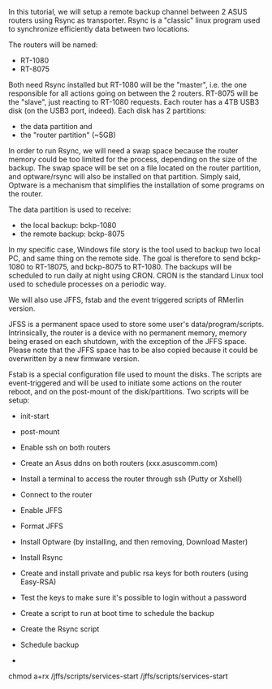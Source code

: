 In this tutorial, we will setup a remote backup channel between 2 ASUS routers using Rsync as transporter.
Rsync is a "classic" linux program used to synchronize efficiently data between two locations.

The routers will be named:
* RT-1080
* RT-8075

Both need Rsync installed but RT-1080 will be the "master", i.e. the one responsible for all actions going on between the 2 routers. RT-8075 will be the "slave", just reacting to RT-1080 requests. Each router has a 4TB USB3 disk (on the USB3 port, indeed). Each disk has 2 partitions: 
* the data partition and 
* the "router partition" (~5GB)

In order to run Rsync, we will need a swap space because the router memory could be too limited for the process, depending on the size of the backup. The swap space will be set on a file located on the router partition, and optware/rsync will also be installed on that partition. Simply said, Optware is a mechanism that simplifies the installation of some programs on the router.

The data partition is used to receive:
* the local backup: bckp-1080
* the remote backup: bckp-8075

In my specific case, Windows file story is the tool used to backup two local PC, and same thing on the remote side.  The goal is therefore to send bckp-1080 to RT-18075, and bckp-8075 to RT-1080. The backups will be scheduled to run daily at night using CRON. CRON is the standard Linux tool used to schedule processes on a periodic way.

We will also use JFFS, fstab and the event triggered scripts of RMerlin version.

JFSS is a permanent space used to store some user's data/program/scripts. Intrinsically, the router is a device with no permanent memory, memory being erased on each shutdown, with the exception of the JFFS space. Please note that the JFFS space has to be also copied because it could be overwritten by a new firmware version.

Fstab is a special configuration file used to mount the disks. The scripts are event-triggered and will be used to initiate some actions on the router reboot, and on the post-mount of the disk/partitions. Two scripts will be setup:
* init-start
* post-mount

* Enable ssh on both routers
* Create an Asus ddns on both routers (xxx.asuscomm.com)
* Install a terminal to access the router through ssh (Putty or Xshell)
* Connect to the router
* Enable JFFS
* Format JFFS
* Install Optware (by installing, and then removing, Download Master)
* Install Rsync
* Create and install private and public rsa keys for both routers (using Easy-RSA)
* Test the keys to make sure it's possible to login without a password
* Create a script to run at boot time to schedule the backup
* Create the Rsync script
* Schedule backup
* 
chmod a+rx /jffs/scripts/services-start
/jffs/scripts/services-start